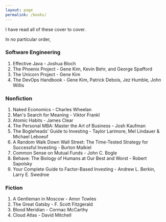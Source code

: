 ```yaml
---
layout: page
permalink: /books/
---
```

I have read all of these cover to cover.

In no particular order,

### Software Engineering
1. Effective Java - Joshua Bloch
2. The Phoenix Project - Gene Kim, Kevin Behr, and George Spafford
3. The Unicorn Project - Gene Kim
4. The DevOps Handbook - Gene Kim, Patrick Debois, Jez Humble, John Willis

### Nonfiction
1. Naked Economics - Charles Wheelan
2. Man's Search for Meaning - Viktor Frankl
3. Atomic Habits - James Clear
4. The Personal MBA: Master the Art of Business - Josh Kaufman
5. The Bogleheads' Guide to Investing - Taylor Larimore, Mel Lindauer 
    & Michael Leboeuf
6. A Random Walk Down Wall Street: The Time-Tested Strategy 
    for Successful Investing - Burton Malkiel
7. Common Sense on Mutual Funds - John C. Bogle
8. Behave: The Biology of Humans at Our Best and Worst - Robert Sapolsky
9. Your Complete Guide to Factor-Based Investing - Andrew L. Berkin, Larry E. Swedroe

### Fiction
1. A Gentleman in Moscow - Amor Towles
2. The Great Gatsby - F. Scott Fitzgerald
3. Blood Meridian - Cormac McCarthy
4. Cloud Atlas - David Mitchell

<!-- ### Programming
1. C Programming Language - Brian Kernighan & Dennis Ritchie -->

<!-- This is the base Jekyll theme. You can find out more info about customizing your Jekyll theme, as well as basic Jekyll usage documentation at [jekyllrb.com](https://jekyllrb.com/)

You can find the source code for Minima at GitHub:
[jekyll][jekyll-organization] /
[minima](https://github.com/jekyll/minima)

You can find the source code for Jekyll at GitHub:
[jekyll][jekyll-organization] /
[jekyll](https://github.com/jekyll/jekyll)


[jekyll-organization]: https://github.com/jekyll -->

